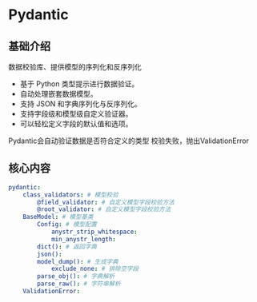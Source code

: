 # Pydantic


## 基础介绍


数据校验库、提供模型的序列化和反序列化
- 基于 Python 类型提示进行数据验证。
- 自动处理嵌套数据模型。
- 支持 JSON 和字典序列化与反序列化。
- 支持字段级和模型级自定义验证器。
- 可以轻松定义字段的默认值和选项。

Pydantic会自动验证数据是否符合定义的类型
校验失败，抛出ValidationError


## 核心内容
```yaml
pydantic:
    class_validators: # 模型校验
        @field_validator: # 自定义模型字段校验方法
        @root_validator: # 自定义模型字段校验方法
    BaseModel: # 模型基类
        Config: # 模型配置
            anystr_strip_whitespace:
            min_anystr_length:
        dict(): # 返回字典
        json():
        model_dump(): # 生成字典
            exclude_none: # 排除空字段
        parse_obj(): # 字典解析
        parse_raw(): # 字符串解析
    ValidationError:
```
